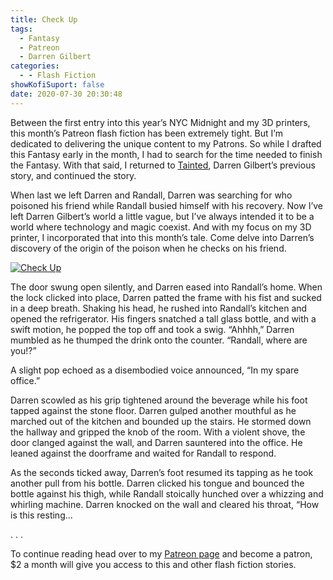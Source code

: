 ```yaml
---
title: Check Up
tags:
  - Fantasy
  - Patreon
  - Darren Gilbert
categories:
  - - Flash Fiction
showKofiSuport: false
date: 2020-07-30 20:30:48
---
```


Between the first entry into this year’s NYC Midnight and my 3D printers, this month’s Patreon flash fiction has been extremely tight. But I’m dedicated to delivering the unique content to my Patrons. So while I drafted this Fantasy early in the month, I had to search for the time needed to finish the Fantasy. With that said, I returned to [Tainted](/archives/2020/05/26/tainted), Darren Gilbert’s previous story, and continued the story.<!-- more -->

When last we left Darren and Randall, Darren was searching for who poisoned his friend while Randall busied himself with his recovery. Now I’ve left Darren Gilbert’s world a little vague, but I’ve always intended it to be a world where technology and magic coexist. And with my focus on my 3D printer, I incorporated that into this month’s tale. Come delve into Darren’s discovery of the origin of the poison when he checks on his friend.

<div class="center">

[![Check Up](/images/patreon-flash-fiction/2020/check-up.png "Check Up")](https://www.patreon.com/posts/39867127)

</div>

The door swung open silently, and Darren eased into Randall’s home. When the lock clicked into place, Darren patted the frame with his fist and sucked in a deep breath. Shaking his head, he rushed into Randall’s kitchen and opened the refrigerator. His fingers snatched a tall glass bottle, and with a swift motion, he popped the top off and took a swig. “Ahhhh,” Darren mumbled as he thumped the drink onto the counter. “Randall, where are you!?”

A slight pop echoed as a disembodied voice announced, “In my spare office.”

Darren scowled as his grip tightened around the beverage while his foot tapped against the stone floor. Darren gulped another mouthful as he marched out of the kitchen and bounded up the stairs. He stormed down the hallway and gripped the knob of the room. With a violent shove, the door clanged against the wall, and Darren sauntered into the office. He leaned against the doorframe and waited for Randall to respond.

As the seconds ticked away, Darren’s foot resumed its tapping as he took another pull from his bottle. Darren clicked his tongue and bounced the bottle against his thigh, while Randall stoically hunched over a whizzing and whirling machine. Darren knocked on the wall and cleared his throat, “How is this resting...

<div class="center story-ellipses">
.
.
.
</div>

<div>

To continue reading head over to my [Patreon page](https://www.patreon.com/posts/39867127) and become a patron, $2 a month will give you access to this and other flash fiction stories.

</div>